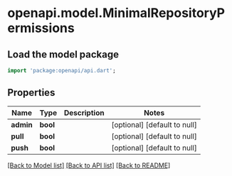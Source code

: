 # openapi.model.MinimalRepositoryPermissions

## Load the model package
```dart
import 'package:openapi/api.dart';
```

## Properties
Name | Type | Description | Notes
------------ | ------------- | ------------- | -------------
**admin** | **bool** |  | [optional] [default to null]
**pull** | **bool** |  | [optional] [default to null]
**push** | **bool** |  | [optional] [default to null]

[[Back to Model list]](../README.md#documentation-for-models) [[Back to API list]](../README.md#documentation-for-api-endpoints) [[Back to README]](../README.md)


